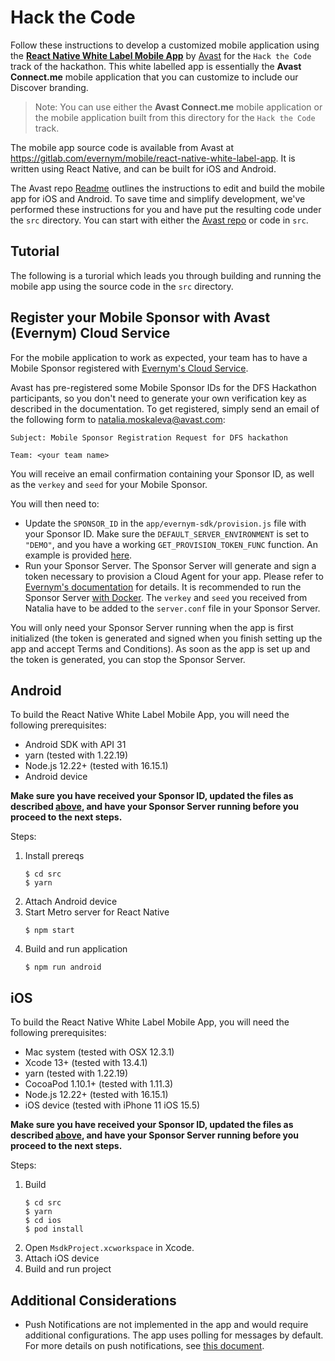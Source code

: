 # Hack the Code

Follow these instructions to develop a customized mobile application using the **[React Native White Label Mobile App](https://gitlab.com/evernym/mobile/react-native-white-label-app)** by [Avast](https://avast.com) for the ```Hack the Code``` track of the hackathon.  This white labelled app is essentially the **Avast Connect.me** mobile application that you can customize to include our Discover branding.

> Note:  You can use either the **Avast Connect.me** mobile application or the mobile application built from this directory for the ```Hack the Code``` track.

The mobile app source code is available from Avast at https://gitlab.com/evernym/mobile/react-native-white-label-app.  It is written using React Native, and can be built for iOS and Android.

The Avast repo [Readme](https://gitlab.com/evernym/mobile/react-native-white-label-app/-/blob/main/README.md) outlines the instructions to edit and build the mobile app for iOS and Android.  To save time and simplify development, we've performed these instructions for you and have put the resulting code under the `src` directory.  You can start with either the [Avast repo](https://gitlab.com/evernym/mobile/react-native-white-label-app) or code in `src`.

## Tutorial

The following is a turorial which leads you through building and running the mobile app using the source code in the `src` directory.

## Register your Mobile Sponsor with Avast (Evernym) Cloud Service 

For the mobile application to work as expected, your team has to have a Mobile Sponsor registered with [Evernym's Cloud Service](https://gitlab.com/evernym/mobile/mobile-sdk/-/blob/main/docs/3.Initialization.md#sponsor-ie-you-onboarding-with-evernyms-cloud-service). 

Avast has pre-registered some Mobile Sponsor IDs for the DFS Hackathon participants, so you don't need to generate your own verification key as described in the documentation. To get registered, simply send an email of the following form to natalia.moskaleva@avast.com:

   ```
   Subject: Mobile Sponsor Registration Request for DFS hackathon 

   Team: <your team name>
   ```

You will receive an email confirmation containing your Sponsor ID, as well as the `verkey` and `seed` for your Mobile Sponsor. 

You will then need to:
- Update the `SPONSOR_ID` in the `app/evernym-sdk/provision.js` file with your Sponsor ID. Make sure the `DEFAULT_SERVER_ENVIRONMENT` is set to `"DEMO"`, and you have a working `GET_PROVISION_TOKEN_FUNC` function. An example is provided [here](./src/app/evernym-sdk/provision.js#L22).
- Run your Sponsor Server. The Sponsor Server will generate and sign a token necessary to provision a Cloud Agent for your app. Please refer to [Evernym's documentation](https://gitlab.com/evernym/mobile/mobile-sdk/-/tree/main/examples/simple-sponsor) for details. It is recommended to run the Sponsor Server [with Docker](https://gitlab.com/evernym/mobile/mobile-sdk/-/tree/main/examples/simple-sponsor#in-docker). The `verkey` and `seed` you received from Natalia have to be added to the `server.conf` file in your Sponsor Server. 

You will only need your Sponsor Server running when the app is first initialized (the token is generated and signed when you finish setting up the app and accept Terms and Conditions). As soon as the app is set up and the token is generated, you can stop the Sponsor Server. 

## Android

To build the React Native White Label Mobile App, you will need the following prerequisites:
- Android SDK with API 31
- yarn (tested with 1.22.19)
- Node.js 12.22+ (tested with 16.15.1)
- Android device

**Make sure you have received your Sponsor ID, updated the files as described [above](#register-your-mobile-sponsor-with-avast-evernym-cloud-service), and have your Sponsor Server running before you proceed to the next steps.**

Steps:
1. Install prereqs
	```
	$ cd src
	$ yarn
	```
2. Attach Android device
3. Start Metro server for React Native
    ```
    $ npm start
    ```
4. Build and run application
	```
	$ npm run android
	```

## iOS

To build the React Native White Label Mobile App, you will need the following prerequisites:
- Mac system (tested with OSX 12.3.1)
- Xcode 13+ (tested with 13.4.1)
- yarn (tested with 1.22.19)
- CocoaPod 1.10.1+ (tested with 1.11.3)
- Node.js 12.22+ (tested with 16.15.1)
- iOS device (tested with iPhone 11 iOS 15.5)

**Make sure you have received your Sponsor ID, updated the files as described [above](#register-your-mobile-sponsor-with-avast-evernym-cloud-service), and have your Sponsor Server running before you proceed to the next steps.**

Steps:

1. Build 
	```
	$ cd src
	$ yarn
	$ cd ios
	$ pod install
	```
2. Open ```MsdkProject.xcworkspace``` in Xcode.
3. Attach iOS device
4. Build and run project

## Additional Considerations

- Push Notifications are not implemented in the app and would require additional configurations. The app uses polling for messages by default. For more details on push notifications, see [this document](https://gitlab.com/evernym/mobile/mobile-sdk/-/blob/main/docs/PushNotifications.md).